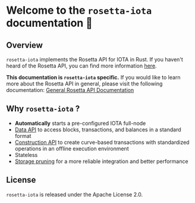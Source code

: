 # Welcome to the `rosetta-iota` documentation 📖

## Overview

`rosetta-iota` implements the Rosetta API for IOTA in Rust. If you haven't heard of the Rosetta API, you can find more information [here](https://www.rosetta-api.org).

**This documentation is `rosetta-iota` specific.** If you would like to learn more about the Rosetta API in general, please visit the following documentation:
                                                    [General Rosetta API Documentation](https://www.rosetta-api.org/docs/welcome.html)

## Why `rosetta-iota` ?

- **Automatically** starts a pre-configured IOTA full-node
 - [Data API](https://www.rosetta-api.org/docs/data_api_introduction.html) to access blocks, transactions, and balances in a standard format
 - [Construction API](https://www.rosetta-api.org/docs/construction_api_introduction.html) to create curve-based transactions with standardized operations in an offline execution environment
 - Stateless
 - [Storage pruning](https://www.rosetta-api.org/docs/storage_pruning.html) for a more reliable integration and better performance

## License
`rosetta-iota` is released under the Apache License 2.0.